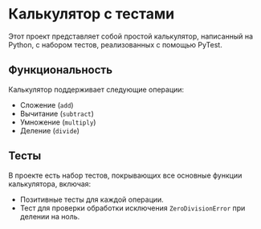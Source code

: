# Калькулятор с тестами

Этот проект представляет собой простой калькулятор, написанный на Python, с набором тестов, реализованных с помощью PyTest.

## Функциональность

Калькулятор поддерживает следующие операции:

* Сложение (`add`)
* Вычитание (`subtract`)
* Умножение (`multiply`)
* Деление (`divide`)

## Тесты

В проекте есть набор тестов, покрывающих все основные функции калькулятора, включая:

* Позитивные тесты для каждой операции.
* Тест для проверки обработки исключения `ZeroDivisionError` при делении на ноль.
